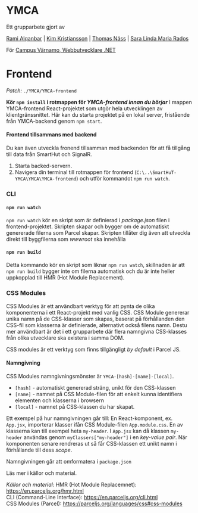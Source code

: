 # YMCA
Ett grupparbete gjort av

[Rami Alqanbar](https://github.com/AlqanbarRami) | 
[Kim Kristiansson](https://github.com/kimkristianssonJU) | 
[Thomas Näss](https://github.com/ThomasNass) | 
[Sara Linda Maria Rados](https://github.com/sararados)

För [Campus Värnamo, Webbutvecklare .NET](https://www.varnamo.se/campusvarnamo/utbildning/utbildningsarkiv/webbutvecklarenet.5.f0c3e6e174960600f056fb.html)
# Frontend

*Patch:* `./YMCA/YMCA-frontend`

 **Kör `npm install` i rotmappen för *YMCA-frontend innan du börjar***
I mappen YMCA-frontend React-projektet som utgör hela utvecklingen av klientgränssnittet. 
Här kan du starta projektet på en lokal server, fristående från YMCA-backend genom `npm start`.

#### Frontend tillsammans med backend
Du kan även utveckla fronend tillsamman med backenden för att få tillgång till data från SmartHut och SignalR.

 1. Starta backed-servern. 
 2. Navigera din terminal till rotmappen för frontend
    (`C:\..\SmartHuT-YMCA\YMCA\YMCA-frontend`)  och utför kommandot `npm
    run watch`.

### CLI
#### `npm run watch`
`npm run watch` kör en skript som är definierad i *package.json* filen i frontend-projektet. Skripten skapar och bygger om de automatiskt genererade filerna som Parcel skapar. Skripten tillåter dig även att utveckla direkt till byggfilerna som *wwwroot* ska innehålla

#### `npm run build`
Detta kommando kör en skript som liknar `npm run watch`, skillnaden är att `npm run build` bygger inte om filerna automatisk och du är inte heller uppkopplad till HMR (Hot Module Replacement).

### CSS Modules
CSS Modules är ett användbart verktyg för att pynta de olika komponenterna i ett React-projekt med vanlig CSS. CSS Module genererar unika namn på de CSS-klasser som skapas, baserat på förhållanden den CSS-fil som klasserna är definierade, alternativt också filens namn. 
Destu mer användbart är det i ett grupparbete där flera namngivna CSS-klasses från olika utvecklare ska existera i samma DOM.

CSS modules är ett verktyg som finns tillgängligt *by default* i Parcel JS.

#### Namngivning
CSS Modules namngivningsmönster är `YMCA-[hash]-[name]-[local]`.

 - `[hash]` - automatiskt genererad sträng, unikt för den CSS-klassen
 - `[name]` - namnet på CSS Module-filen för att enkelt kunna identifiera elementen och klasserna i browsern
 -  `[local]` - namnet på CSS-klassen du har skapat.

Ett exempel på hur namngivningen går till:
En React-komponent, ex. `App.jsx`, importerar klasser ifån CSS Module-filen `App.module.css`.
En av klasserna kan till exempel heta `my-header`.
I `App.jsx` kan då klassen `my-header` användas genom `myClassers["my-header"]` i en *key-value pair*. När komponenten senare rendreras ut så får CSS-klassen ett unikt namn i förhållande till dess *scope*.

Namngivningen går att omformatera i `package.json`

Läs mer i källor och material.

*Källor och material:*
HMR (Hot Module Replacemnet): https://en.parceljs.org/hmr.html  
CLI (Command-Line Interface): https://en.parceljs.org/cli.html  
CSS Modules (Parcel): https://parceljs.org/languages/css#css-modules
